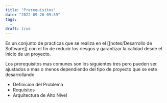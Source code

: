 ```yaml
---
title: "Prerequisitos"
date: "2022-09-26 09:39"
tags: 
  - 
draft: true
---
```

Es un conjunto de practicas que se realiza en el [[notes/Desarrollo de Software]] con el fin de reducir los riesgos y garantizar la calidad desde el inicio de un proyecto.

Los prerequisitos mas comunes son los siguientes tres pero pueden ser ajustados a mas o menos dependiendo del tipo de proyecto que se este desarrollando

- Definicion del Problema
- Requisitos
- Arquitectura de Alto Nivel
